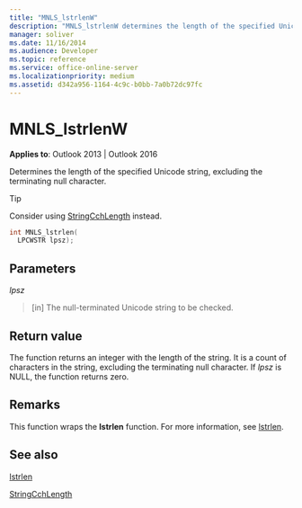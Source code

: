 ```yaml
---
title: "MNLS_lstrlenW"
description: "MNLS_lstrlenW determines the length of the specified Unicode string, excluding the terminating null character."
manager: soliver
ms.date: 11/16/2014
ms.audience: Developer
ms.topic: reference
ms.service: office-online-server
ms.localizationpriority: medium
ms.assetid: d342a956-1164-4c9c-b0bb-7a0b72dc97fc
---
```


# MNLS_lstrlenW

  
  
**Applies to**: Outlook 2013 | Outlook 2016 
  
Determines the length of the specified Unicode string, excluding the terminating null character.
  
> [!TIP]
> Consider using [StringCchLength](https://msdn.microsoft.com/library/ms647539%28VS.85%29.aspx) instead. 
  
```cpp
int MNLS_lstrlen(
  LPCWSTR lpsz);
```

## Parameters

 _lpsz_
  
> [in] The null-terminated Unicode string to be checked.
    
## Return value

The function returns an integer with the length of the string. It is a count of characters in the string, excluding the terminating null character. If  _lpsz_ is NULL, the function returns zero. 
  
## Remarks

This function wraps the **lstrlen** function. For more information, see [lstrlen](https://msdn.microsoft.com/library/ms647492%28VS.85%29.aspx).
  
## See also



[lstrlen](https://msdn.microsoft.com/library/ms647492%28VS.85%29.aspx)
  
[StringCchLength](https://msdn.microsoft.com/library/ms647539%28VS.85%29.aspx)

